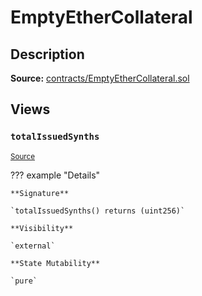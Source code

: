 # EmptyEtherCollateral

## Description

**Source:** [contracts/EmptyEtherCollateral.sol](https://github.com/Synthetixio/synthetix/tree/v2.31.1-beta/contracts/EmptyEtherCollateral.sol)

## Views

### `totalIssuedSynths`

<sub>[Source](https://github.com/Synthetixio/synthetix/tree/v2.31.1-beta/contracts/EmptyEtherCollateral.sol#L7)</sub>

??? example "Details"

    **Signature**

    `totalIssuedSynths() returns (uint256)`

    **Visibility**

    `external`

    **State Mutability**

    `pure`
